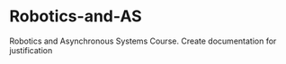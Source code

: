 # Robotics-and-AS
Robotics and Asynchronous Systems Course. 
Create documentation for justification 
